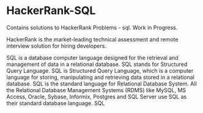 # HackerRank-SQL
Contains solutions to HackerRank Problems - sql. Work in Progress.

HackerRank is the market-leading technical assessment and remote interview solution for hiring developers.

SQL is a database computer language designed for the retrieval and management of data in a relational database. SQL stands for Structured Query Language.
SQL is Structured Query Language, which is a computer language for storing, manipulating and retrieving data stored in a relational database.
SQL is the standard language for Relational Database System. All the Relational Database Management Systems (RDMS) like MySQL, MS Access, Oracle, Sybase, Informix, Postgres and SQL Server use SQL as their standard database language.
SQL
